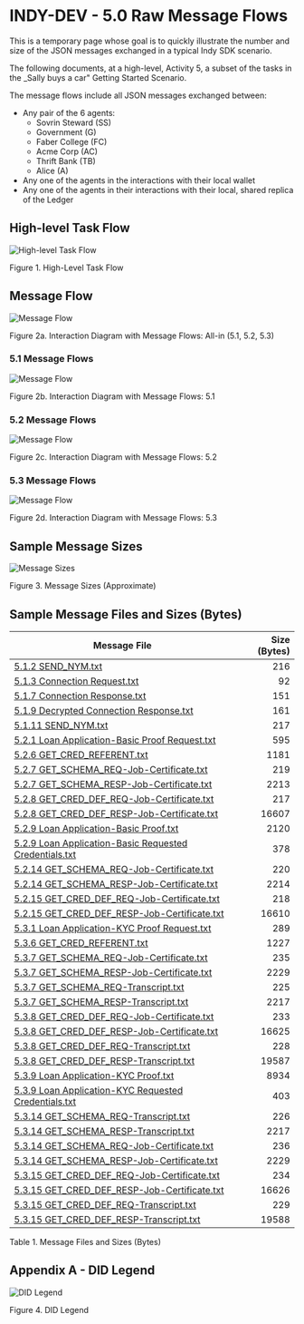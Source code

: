 # INDY-DEV - 5.0 Raw Message Flows

This is a temporary page whose goal is to quickly illustrate the number and size of the JSON messages exchanged in a typical Indy SDK scenario.

The following documents, at a high-level, Activity 5, a subset of the tasks in the _Sally buys a car" Getting Started Scenario.

The message flows include all JSON messages exchanged between:
- Any pair of the 6 agents: 
    - Sovrin Steward (SS)
    - Government (G)
    - Faber College (FC)
    - Acme Corp (AC)
    - Thrift Bank (TB)
    - Alice (A)
- Any one of the agents in the interactions with their local wallet
- Any one of the agents in their interactions with their local, shared replica of the Ledger

## High-level Task Flow

![High-level Task Flow](images/Indy-SDK-Getting-Started-5.0.png)

Figure 1. High-Level Task Flow

## Message Flow

![Message Flow](images/Indy-SDK-Getting-Started-5.0-Interaction.png)

Figure 2a. Interaction Diagram with Message Flows: All-in (5.1, 5.2, 5.3)

### 5.1 Message Flows

![Message Flow](images/Indy-SDK-Getting-Started-5.1-Interaction.png)

Figure 2b. Interaction Diagram with Message Flows: 5.1

### 5.2 Message Flows

![Message Flow](images/Indy-SDK-Getting-Started-5.2-Interaction.png)

Figure 2c. Interaction Diagram with Message Flows: 5.2

### 5.3 Message Flows

![Message Flow](images/Indy-SDK-Getting-Started-5.3-Interaction.png)

Figure 2d. Interaction Diagram with Message Flows: 5.3

## Sample Message Sizes

![Message Sizes](msg_traces/msg_sizes.png)

Figure 3. Message Sizes (Approximate)

## Sample Message Files and Sizes (Bytes)

| Message File | Size (Bytes) |
| ------------ | ------------:|
| [5.1.2&#32;SEND_NYM.txt](msg_traces/5.1.2&#32;SEND_NYM.txt) | 216|
| [5.1.3&#32;Connection&#32;Request.txt](msg_traces/5.1.3&#32;Connection&#32;Request.txt) | 92|
| [5.1.7&#32;Connection&#32;Response.txt](msg_traces/5.1.7&#32;Connection&#32;Response.txt) | 151|
| [5.1.9&#32;Decrypted&#32;Connection&#32;Response.txt](msg_traces/5.1.9&#32;Decrypted&#32;Connection&#32;Response.txt) | 161|
| [5.1.11&#32;SEND_NYM.txt](msg_traces/5.1.11&#32;SEND_NYM.txt) | 217|
| [5.2.1&#32;Loan&#32;Application-Basic&#32;Proof&#32;Request.txt](msg_traces/5.2.1&#32;Loan&#32;Application-Basic&#32;Proof&#32;Request.txt) | 595|
| [5.2.6&#32;GET_CRED_REFERENT.txt](msg_traces/5.2.6&#32;GET_CRED_REFERENT.txt) | 1181|
| [5.2.7&#32;GET_SCHEMA_REQ-Job-Certificate.txt](msg_traces/5.2.7&#32;GET_SCHEMA_REQ-Job-Certificate.txt) | 219|
| [5.2.7&#32;GET_SCHEMA_RESP-Job-Certificate.txt](msg_traces/5.2.7&#32;GET_SCHEMA_RESP-Job-Certificate.txt) | 2213|
| [5.2.8&#32;GET_CRED_DEF_REQ-Job-Certificate.txt](msg_traces/5.2.8&#32;GET_CRED_DEF_REQ-Job-Certificate.txt) | 217|
| [5.2.8&#32;GET_CRED_DEF_RESP-Job-Certificate.txt](msg_traces/5.2.8&#32;GET_CRED_DEF_RESP-Job-Certificate.txt) | 16607|
| [5.2.9&#32;Loan&#32;Application-Basic&#32;Proof.txt](msg_traces/5.2.9&#32;Loan&#32;Application-Basic&#32;Proof.txt) | 2120|
| [5.2.9&#32;Loan&#32;Application-Basic&#32;Requested&#32;Credentials.txt](msg_traces/5.2.9&#32;Loan&#32;Application-Basic&#32;Requested&#32;Credentials.txt) | 378|
| [5.2.14&#32;GET_SCHEMA_REQ-Job-Certificate.txt](msg_traces/5.2.14&#32;GET_SCHEMA_REQ-Job-Certificate.txt) | 220|
| [5.2.14&#32;GET_SCHEMA_RESP-Job-Certificate.txt](msg_traces/5.2.14&#32;GET_SCHEMA_RESP-Job-Certificate.txt) | 2214|
| [5.2.15&#32;GET_CRED_DEF_REQ-Job-Certificate.txt](msg_traces/5.2.15&#32;GET_CRED_DEF_REQ-Job-Certificate.txt) | 218|
| [5.2.15&#32;GET_CRED_DEF_RESP-Job-Certificate.txt](msg_traces/5.2.15&#32;GET_CRED_DEF_RESP-Job-Certificate.txt) | 16610|
| [5.3.1&#32;Loan&#32;Application-KYC&#32;Proof&#32;Request.txt](msg_traces/5.3.1&#32;Loan&#32;Application-KYC&#32;Proof&#32;Request.txt) | 289|
| [5.3.6&#32;GET_CRED_REFERENT.txt](msg_traces/5.3.6&#32;GET_CRED_REFERENT.txt) | 1227|
| [5.3.7&#32;GET_SCHEMA_REQ-Job-Certificate.txt](msg_traces/5.3.7&#32;GET_SCHEMA_REQ-Job-Certificate.txt) | 235|
| [5.3.7&#32;GET_SCHEMA_RESP-Job-Certificate.txt](msg_traces/5.3.7&#32;GET_SCHEMA_RESP-Job-Certificate.txt) | 2229|
| [5.3.7&#32;GET_SCHEMA_REQ-Transcript.txt](msg_traces/5.3.7&#32;GET_SCHEMA_REQ-Transcript.txt) | 225|
| [5.3.7&#32;GET_SCHEMA_RESP-Transcript.txt](msg_traces/5.3.7&#32;GET_SCHEMA_RESP-Transcript.txt) | 2217|
| [5.3.8&#32;GET_CRED_DEF_REQ-Job-Certificate.txt](msg_traces/5.3.8&#32;GET_CRED_DEF_REQ-Job-Certificate.txt) | 233|
| [5.3.8&#32;GET_CRED_DEF_RESP-Job-Certificate.txt](msg_traces/5.3.8&#32;GET_CRED_DEF_RESP-Job-Certificate.txt) | 16625|
| [5.3.8&#32;GET_CRED_DEF_REQ-Transcript.txt](msg_traces/5.3.8&#32;GET_CRED_DEF_REQ-Transcript.txt) | 228|
| [5.3.8&#32;GET_CRED_DEF_RESP-Transcript.txt](msg_traces/5.3.8&#32;GET_CRED_DEF_RESP-Transcript.txt) | 19587|
| [5.3.9&#32;Loan&#32;Application-KYC&#32;Proof.txt](msg_traces/5.3.9&#32;Loan&#32;Application-KYC&#32;Proof.txt) | 8934|
| [5.3.9&#32;Loan&#32;Application-KYC&#32;Requested&#32;Credentials.txt](msg_traces/5.3.9&#32;Loan&#32;Application-KYC&#32;Requested&#32;Credentials.txt) | 403|
| [5.3.14&#32;GET_SCHEMA_REQ-Transcript.txt](msg_traces/5.3.14&#32;GET_SCHEMA_REQ-Transcript.txt) | 226|
| [5.3.14&#32;GET_SCHEMA_RESP-Transcript.txt](msg_traces/5.3.14&#32;GET_SCHEMA_RESP-Transcript.txt) | 2217|
| [5.3.14&#32;GET_SCHEMA_REQ-Job-Certificate.txt](msg_traces/5.3.14&#32;GET_SCHEMA_REQ-Job-Certificate.txt) | 236|
| [5.3.14&#32;GET_SCHEMA_RESP-Job-Certificate.txt](msg_traces/5.3.14&#32;GET_SCHEMA_RESP-Job-Certificate.txt) | 2229|
| [5.3.15&#32;GET_CRED_DEF_REQ-Job-Certificate.txt](msg_traces/5.3.15&#32;GET_CRED_DEF_REQ-Job-Certificate.txt) | 234|
| [5.3.15&#32;GET_CRED_DEF_RESP-Job-Certificate.txt](msg_traces/5.3.15&#32;GET_CRED_DEF_RESP-Job-Certificate.txt) | 16626|
| [5.3.15&#32;GET_CRED_DEF_REQ-Transcript.txt](msg_traces/5.3.15&#32;GET_CRED_DEF_REQ-Transcript.txt) | 229|
| [5.3.15&#32;GET_CRED_DEF_RESP-Transcript.txt](msg_traces/5.3.15&#32;GET_CRED_DEF_RESP-Transcript.txt) | 19588|

Table 1. Message Files and Sizes (Bytes)

## Appendix A - DID Legend

![DID Legend](images/Indy-SDK-Getting-Started-DID-Legend.png)

Figure 4. DID Legend
